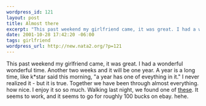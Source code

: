 ```yaml
--- 
wordpress_id: 121
layout: post
title: Almost there
excerpt: "This past weekend my girlfriend came, it was great. I had a wonderful wonderful time. Another two weeks and it will be one year. A year is a long time, like k*star said this morning, \"a year has one of eveything in it.\" I never realized it - but it is true. Together we have been through almost everything. how nice. I enjoy it so so much. Walking last night, we found one of "
date: 2001-10-28 17:42:20 -06:00
tags: girlfriend
wordpress_url: http://new.nata2.org/?p=121
---
```

This past weekend my girlfriend came, it was great. I had a wonderful wonderful time. Another two weeks and it will be one year. A year is a long time, like k*star said this morning, "a year has one of eveything in it." I never realized it - but it is true. Together we have been through almost everything. how nice. I enjoy it so so much. Walking last night, we found one of <a href="http://www.usa.canon.com/camcambin/cameras/aps/elph370z.html">these</a>. It seems to work, and it seems to go for roughly 100 bucks on ebay. hehe.
